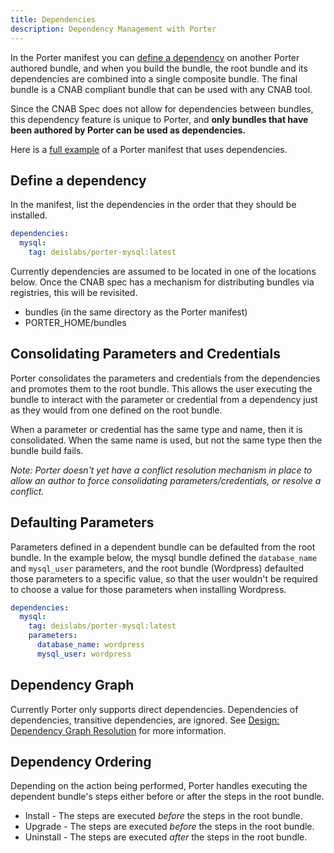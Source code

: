 ```yaml
---
title: Dependencies
description: Dependency Management with Porter
---
```


In the Porter manifest you can [define a dependency](#define-a-dependency) on another 
Porter authored bundle, and when you build the bundle, the root bundle and its dependencies 
are combined into a single composite bundle. The final bundle is a CNAB compliant bundle
that can be used with any CNAB tool.

Since the CNAB Spec does not allow for dependencies between bundles, this dependency feature
is unique to Porter, and **only bundles that have been authored by Porter can be used as dependencies.**

Here is a [full example][example] of a Porter manifest that uses dependencies.

## Define a dependency

In the manifest, list the dependencies in the order that they should be
installed.

```yaml
dependencies:
  mysql:
    tag: deislabs/porter-mysql:latest
```

Currently dependencies are assumed to be located in one of the locations below.
Once the CNAB spec has a mechanism for distributing bundles via registries, this
will be revisited.

* bundles (in the same directory as the Porter manifest)
* PORTER_HOME/bundles


## Consolidating Parameters and Credentials

Porter consolidates the parameters and credentials from the dependencies and
promotes them to the root bundle. This allows the user executing the bundle to
interact with the parameter or credential from a dependency just as they would
from one defined on the root bundle.

When a parameter or credential has the same type and name, then it is
consolidated. When the same name is used, but not the same type then the bundle
build fails.

_Note: Porter doesn't yet have a conflict resolution mechanism in place to
allow an author to force consolidating parameters/credentials, or resolve a
conflict._

## Defaulting Parameters

Parameters defined in a dependent bundle can be defaulted from the root bundle.
In the example below, the mysql bundle defined the `database_name` and
`mysql_user` parameters, and the root bundle (Wordpress) defaulted those parameters
to a specific value, so that the user wouldn't be required to choose a value for
those parameters when installing Wordpress.

```yaml
dependencies:
  mysql:
    tag: deislabs/porter-mysql:latest
    parameters:
      database_name: wordpress
      mysql_user: wordpress
```

## Dependency Graph

Currently Porter only supports direct dependencies. Dependencies of dependencies, 
transitive dependencies, are ignored. See [Design: Dependency Graph Resolution](https://github.com/deislabs/porter/issues/69) for more information.

## Dependency Ordering

Depending on the action being performed, Porter handles executing the dependent bundle's
steps either before or after the steps in the root bundle.

* Install - The steps are executed _before_ the steps in the root bundle.
* Upgrade - The steps are executed _before_ the steps in the root bundle.
* Uninstall - The steps are executed _after_ the steps in the root bundle.

[example]: https://github.com/deislabs/porter/blob/master/build/testdata/bundles/wordpress/porter.yaml
